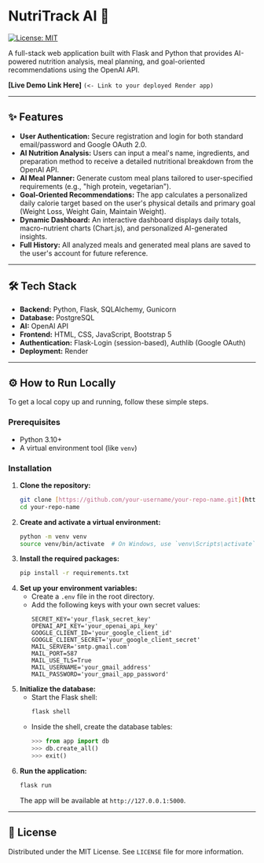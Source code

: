 # NutriTrack AI 🥗

[![License: MIT](https://img.shields.io/badge/License-MIT-yellow.svg)](https://opensource.org/licenses/MIT)

A full-stack web application built with Flask and Python that provides AI-powered nutrition analysis, meal planning, and goal-oriented recommendations using the OpenAI API.

**[Live Demo Link Here]** `(<- Link to your deployed Render app)`

---

## ✨ Features

* **User Authentication:** Secure registration and login for both standard email/password and Google OAuth 2.0.
* **AI Nutrition Analysis:** Users can input a meal's name, ingredients, and preparation method to receive a detailed nutritional breakdown from the OpenAI API.
* **AI Meal Planner:** Generate custom meal plans tailored to user-specified requirements (e.g., "high protein, vegetarian").
* **Goal-Oriented Recommendations:** The app calculates a personalized daily calorie target based on the user's physical details and primary goal (Weight Loss, Weight Gain, Maintain Weight).
* **Dynamic Dashboard:** An interactive dashboard displays daily totals, macro-nutrient charts (Chart.js), and personalized AI-generated insights.
* **Full History:** All analyzed meals and generated meal plans are saved to the user's account for future reference.

---

## 🛠️ Tech Stack

* **Backend:** Python, Flask, SQLAlchemy, Gunicorn
* **Database:** PostgreSQL
* **AI:** OpenAI API
* **Frontend:** HTML, CSS, JavaScript, Bootstrap 5
* **Authentication:** Flask-Login (session-based), Authlib (Google OAuth)
* **Deployment:** Render

---

## ⚙️ How to Run Locally

To get a local copy up and running, follow these simple steps.

### Prerequisites

* Python 3.10+
* A virtual environment tool (like `venv`)

### Installation

1.  **Clone the repository:**
    ```sh
    git clone [https://github.com/your-username/your-repo-name.git](https://github.com/your-username/your-repo-name.git)
    cd your-repo-name
    ```
2.  **Create and activate a virtual environment:**
    ```sh
    python -m venv venv
    source venv/bin/activate  # On Windows, use `venv\Scripts\activate`
    ```
3.  **Install the required packages:**
    ```sh
    pip install -r requirements.txt
    ```
4.  **Set up your environment variables:**
    * Create a `.env` file in the root directory.
    * Add the following keys with your own secret values:
      ```env
      SECRET_KEY='your_flask_secret_key'
      OPENAI_API_KEY='your_openai_api_key'
      GOOGLE_CLIENT_ID='your_google_client_id'
      GOOGLE_CLIENT_SECRET='your_google_client_secret'
      MAIL_SERVER='smtp.gmail.com'
      MAIL_PORT=587
      MAIL_USE_TLS=True
      MAIL_USERNAME='your_gmail_address'
      MAIL_PASSWORD='your_gmail_app_password'
      ```
5.  **Initialize the database:**
    * Start the Flask shell:
      ```sh
      flask shell
      ```
    * Inside the shell, create the database tables:
      ```python
      >>> from app import db
      >>> db.create_all()
      >>> exit()
      ```
6.  **Run the application:**
    ```sh
    flask run
    ```
    The app will be available at `http://127.0.0.1:5000`.

---

## 📜 License

Distributed under the MIT License. See `LICENSE` file for more information.